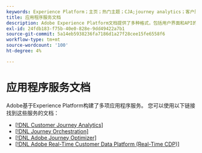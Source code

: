 ```yaml
---
keywords: Experience Platform；主页；热门主题；CJA;journey analytics；客户历程分析；促销活动编排；编排；客户历程；历程；历程编排；功能；工作流
title: 应用程序服务文档
description: Adobe Experience Platform文档提供了多种格式，包括用户界面和API的概述、教程和指南。 以下是最常见的可用于Experience Platform服务的文档类型的简要描述。
exl-id: 24fdb183-f75b-40e0-828e-9dd49422a7b1
source-git-commit: 5a14eb5938236fa7186d1a27f28cee15fe6558f6
workflow-type: tm+mt
source-wordcount: '100'
ht-degree: 4%

---
```


# 应用程序服务文档

Adobe基于Experience Platform构建了多项应用程序服务。 您可以使用以下链接找到这些服务的文档：

* [[!DNL Customer Journey Analytics]](https://experienceleague.adobe.com/docs/customer-journey-analytics.html)
* [[!DNL Journey Orchestration]](https://experienceleague.adobe.com/docs/journey-orchestration.html)
* [[!DNL Adobe Journey Optimizer]](https://experienceleague.adobe.com/docs/journey-optimizer.html?lang=zh-Hans)
* [[!DNL Adobe Real-Time Customer Data Platform (Real-Time CDP)]](../rtcdp/overview.md)
